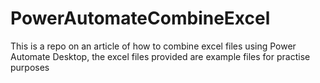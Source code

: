 # PowerAutomateCombineExcel
This is a repo on an article of how to combine excel files using Power Automate Desktop, the excel files provided are example files for practise purposes
